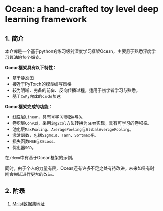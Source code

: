 # Ocean: a hand-crafted toy level deep learning framework

## 1. 简介

本仓库是一个基于python的练习级别深度学习框架Ocean，主要用于熟悉深度学习算法的各个细节。

**Ocean框架具有以下特性：**

* 基于静态图
* 接近于PyTorch的模型编写风格
* 较为明晰、完备的前向、反向传播过程，适用于初学者学习与熟悉。
* 基于`CuPy`完成的cuda加速

**Ocean框架完成的功能：**

* 线性层`Linear`，具有可学习参数`W`与`B`。
* 卷积层`Conv2d`，采用`img2col`方法转换为`GEMM`实现，具有可学习的卷积核。
* 池化层`MaxPooling`、`AveragePooling`与`GlobalAveragePooling`。
* 激活函数，包括`Sigmoid`、`Tanh`、`Softmax`等。
* 损失函数`MSE`与`CELoss`。
* 优化器`SGD`。

在`/demo`中有基于Ocean框架的示例。

同时，由于个人的力量有限，Ocean还有许多不足之处有待改进，未来如果有时间会尝试进行更大的改进。



## 2. 附录

1. [Mnist数据集地址](https://www.kaggle.com/datasets/oddrationale/mnist-in-csv)

   



